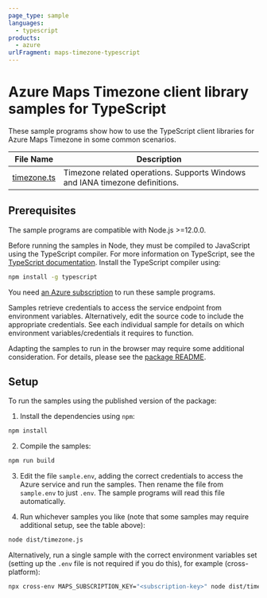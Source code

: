 ```yaml
---
page_type: sample
languages:
  - typescript
products:
  - azure
urlFragment: maps-timezone-typescript
---
```


# Azure Maps Timezone client library samples for TypeScript

These sample programs show how to use the TypeScript client libraries for Azure Maps Timezone in some common scenarios.

| **File Name**           | **Description**                                                              |
| ----------------------- | ---------------------------------------------------------------------------- |
| [timezone.ts][timezone] | Timezone related operations. Supports Windows and IANA timezone definitions. |

## Prerequisites

The sample programs are compatible with Node.js >=12.0.0.

Before running the samples in Node, they must be compiled to JavaScript using the TypeScript compiler. For more information on TypeScript, see the [TypeScript documentation][typescript]. Install the TypeScript compiler using:

```bash
npm install -g typescript
```

You need [an Azure subscription][freesub] to run these sample programs.

Samples retrieve credentials to access the service endpoint from environment variables. Alternatively, edit the source code to include the appropriate credentials. See each individual sample for details on which environment variables/credentials it requires to function.

Adapting the samples to run in the browser may require some additional consideration. For details, please see the [package README][package].

## Setup

To run the samples using the published version of the package:

1. Install the dependencies using `npm`:

```bash
npm install
```

2. Compile the samples:

```bash
npm run build
```

3. Edit the file `sample.env`, adding the correct credentials to access the Azure service and run the samples. Then rename the file from `sample.env` to just `.env`. The sample programs will read this file automatically.

4. Run whichever samples you like (note that some samples may require additional setup, see the table above):

```bash
node dist/timezone.js
```

Alternatively, run a single sample with the correct environment variables set (setting up the `.env` file is not required if you do this), for example (cross-platform):

```bash
npx cross-env MAPS_SUBSCRIPTION_KEY="<subscription-key>" node dist/timezone.js
```

[timezone]: https://github.com/Azure/azure-sdk-for-js/blob/master/sdk/maps/maps-timezone/samples/v1/typescript/src/timezone.ts
[freesub]: https://azure.microsoft.com/free/
[package]: https://github.com/Azure/azure-sdk-for-js/tree/master/sdk/maps/maps-timezone/README.md
[typescript]: https://www.typescriptlang.org/docs/home.html
